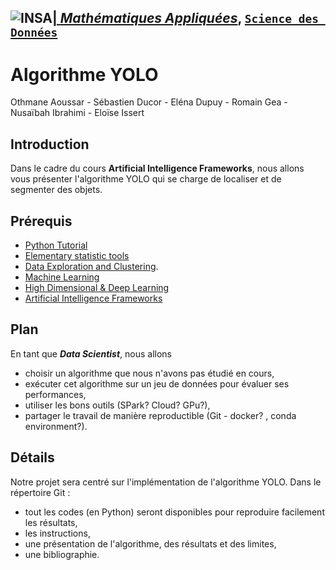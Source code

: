 ## <a href="http://www.insa-toulouse.fr/" ><img src="http://www.math.univ-toulouse.fr/~besse/Wikistat/Images/Logo_INSAvilletoulouse-RVB.png" style="float:left; max-width: 80px; display: inline" alt="INSA"/> |  [*Mathématiques Appliquées*](http://www.math.insa-toulouse.fr/fr/index.html), [`Science des Données`](http://www.math.insa-toulouse.fr/fr/enseignement.html) 

# Algorithme YOLO 
Othmane Aoussar - Sébastien Ducor - Eléna Dupuy - Romain Gea - Nusaïbah Ibrahimi - Eloïse Issert

## Introduction
Dans le cadre du cours **Artificial Intelligence Frameworks**, nous allons vous présenter l'algorithme YOLO qui se charge de localiser et de segmenter des objets.

## Prérequis
- [Python Tutorial](https://github.com/wikistat/Intro-Python)
- [Elementary statistic tools](https://github.com/wikistat/StatElem)
- [Data Exploration and Clustering](https://github.com/wikistat/Exploration). 
- [Machine Learning](https://github.com/wikistat/Apprentissage)
- [High Dimensional & Deep Learning](https://github.com/wikistat/High-Dimensional-Deep-Learning)
- [Artificial Intelligence Frameworks](https://github.com/wikistat/AI-Frameworks)

## Plan
En tant que ***Data Scientist***, nous allons 
* choisir un algorithme que nous n'avons pas étudié en cours,
* exécuter cet algorithme sur un jeu de données pour évaluer ses performances,
* utiliser les bons outils (SPark? Cloud? GPu?),
* partager le travail de manière reproductible (Git -  docker? , conda environment?).

## Détails 
Notre projet sera centré sur l'implémentation de l'algorithme YOLO.
Dans le répertoire Git :
* tout les codes (en Python) seront disponibles pour reproduire facilement les résultats,
* les instructions,
* une présentation de l'algorithme, des résultats et des limites,
* une bibliographie.



